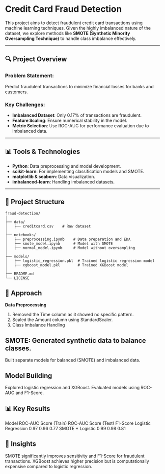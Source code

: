 # **Credit Card Fraud Detection**  

This project aims to detect fraudulent credit card transactions using machine learning techniques. Given the highly imbalanced nature of the dataset, we explore methods like **SMOTE (Synthetic Minority Oversampling Technique)** to handle class imbalance effectively.

---

## **🔍 Project Overview**  

### Problem Statement:  
Predict fraudulent transactions to minimize financial losses for banks and customers.  

### Key Challenges:  
- **Imbalanced Dataset**: Only 0.17% of transactions are fraudulent.  
- **Feature Scaling**: Ensure numerical stability in the model.  
- **Metric Selection**: Use ROC-AUC for performance evaluation due to imbalanced data.

---

## **📊 Tools & Technologies**  
- **Python**: Data preprocessing and model development.  
- **scikit-learn**: For implementing classification models and SMOTE.  
- **matplotlib & seaborn**: Data visualization.  
- **imbalanced-learn**: Handling imbalanced datasets.

---

## **📂 Project Structure**  

```plaintext
fraud-detection/
│
├── data/
│   ├── creditcard.csv    # Raw dataset
│
├── notebooks/
│   ├── preprocessing.ipynb    # Data preparation and EDA
│   ├── smote_model.ipynb      # Model with SMOTE
│   ├── normal_model.ipynb     # Model without oversampling
│
├── models/
│   ├── logistic_regression.pkl  # Trained logistic regression model
│   ├── xgboost_model.pkl        # Trained XGBoost model
│
├── README.md
└── LICENSE
```
## **🚀 Approach**
**Data Preprocessing**

1. Removed the Time column as it showed no specific pattern.
2. Scaled the Amount column using StandardScaler.
3. Class Imbalance Handling

## **SMOTE**: Generated synthetic data to balance classes.
Built separate models for balanced (SMOTE) and imbalanced data.
## **Model Building**

Explored logistic regression and XGBoost.
Evaluated models using ROC-AUC and F1-Score.

## **📊 Key Results**
Model	ROC-AUC Score (Train)	ROC-AUC Score (Test)	F1-Score
Logistic Regression	0.97	0.96	0.77
SMOTE + Logistic	0.99	0.98	0.81
## **📝 Insights**
SMOTE significantly improves sensitivity and F1-Score for fraudulent transactions.
XGBoost achieves higher precision but is computationally expensive compared to logistic regression.
